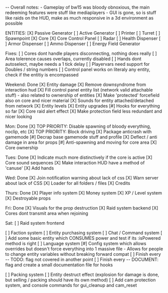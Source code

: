 -- Overall notes:
	- Gameplay of bw15 was bloody obnoxious, the main redeeming features were stuff like mediaplayers
	- GUI is gone, so is stuff like raids on the HUD, make as much responsive in a 3d environment as possible

ENTITIES:
	[X] Passive Generator
	[ ] Active Generator
	[ ] Printer
	[ ] Turret
	[ ] Spawnpoint
	[X] Core
	[X] Core Control Panel
	[ ] Radar
	[ ] Health Dispenser
	[ ] Armor Dispenser
	[ ] Ammo Dispenser
	[ ] Energy Field Generator


Fixes:
	[ ] Cores dont handle players disconnecting, nothing does really
	[ ] Area tolerence causes overlaps, currently disabled
	[ ] Hands dont autoselect, maybe needs a 1 tick delay
	[ ] Playervars need support for Doubles / string numbers
	[ ] Control panel works on literaly any entity, check if the entitiy is encompassed


Weekend: Done
	[X] Entity damage
	[X] Remove downsyndrome from interaction hud
	[X] Fill control panel entity list (network valid attachable stuff)
		- also related to ownership of entities
	[X] Make 'protected' forcefield also on core and nicer material
	[X] Sounds for entity attached/detached from network
	[X] Entity levels
	[X] Entity upgrades
	[#] Hooks for everything so far
	[X] Core raid alert effect
	[X] Make protection field less redundant and nicer looking

Mon: Done
	[X] TOP PRIORITY: Disable spawning of bloody everything, noclip, etc
	[X] TOP PRIORITY: Block driving
	[X] Package anticrash with gamemode
	[#] Decrap base gamemode stuff and profile
	[X] Deflect / anti damage in area for props
	[#] Anti-spawning and moving for core area
	[X] Core ownership

Tues: Done
	[X] Indicate much more distinctively if the core is active
	[X] Core sound sequences
	[X] Make interaction HUD have a method of 'canuse'
	[X] Add hands

Wed: Done
	[X] Join notification warning about lack of css
	[X] Warn server about lack of CSS
	[X] Loader for all folders / files
	[X] Credits

Thurs: Done
	[X] Player info system
	[X] Money system
	[X] XP / Level system
	[X] Destroyable props

Fri: Done
	[X] Visuals for the prop destruction
	[X] Raid system backend
	[X] Cores dont transmit area when rejoining

Sat:
	[ ] Raid system frontend

[ ] Faction system
[ ] Entity purchasing system
[ ] Chat / Command system
[ ] Add some basic entity which CONSUMES power and test if its :isPowered method is right
[ ] Language system
[#] Config system which allows overrides but doesn't force everything into 1 massive file
	- Allows for people to change entity variables without breaking forward compat
[ ] Finish every -- TODO: flag not covered in another point
[ ] Finish every -- DOCUMENT: flag and create a small documentation file for hooks

[ ] Packing system
[ ] Entity destruct effect (explosion for damage is done, but selling / packing should have its own method)
[ ] Add cam protection system, and console commands for gui\_cleanup and cam\_reset
